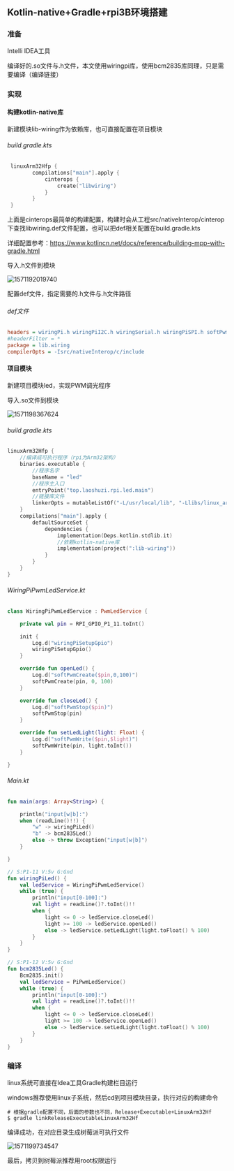## Kotlin-native+Gradle+rpi3B环境搭建

### 准备

Intelli IDEA工具

编译好的.so文件与.h文件，本文使用wiringpi库，使用bcm2835库同理，只是需要编译（编译链接）



### 实现

#### 构建kotlin-native库

新建模块lib-wiring作为依赖库，也可直接配置在项目模块

###### build.gradle.kts

```kotlin
 linuxArm32Hfp {
        compilations["main"].apply {
            cinterops {
                create("libwiring")
            }
        }
 }
```

上面是cinterops最简单的构建配置，构建时会从工程src/nativeInterop/cinterop下查找libwiring.def文件配置，也可以把def相关配置在build.gradle.kts

详细配置参考：<https://www.kotlincn.net/docs/reference/building-mpp-with-gradle.html> 

导入.h文件到模块

![1571192019740](D:\资料\book\rpi\assets\1571192019740.png)

配置def文件，指定需要的.h文件与.h文件路径

###### def文件

```ini
headers = wiringPi.h wiringPiI2C.h wiringSerial.h wiringPiSPI.h softPwm.h softServo.h softTone.h
#headerFilter = *
package = lib.wiring
compilerOpts = -Isrc/nativeInterop/c/include
```

#### 项目模块

新建项目模块led，实现PWM调光程序

导入.so文件到模块

![1571198367624](D:\资料\book\rpi\assets\1571198367624.png)

###### build.gradle.kts

```kotlin
linuxArm32Hfp {
	//编译成可执行程序（rpi为Arm32架构）
    binaries.executable {
    	//程序名字
        baseName = "led"
        //程序主入口
        entryPoint("top.laoshuzi.rpi.led.main")
        //链接库文件
        linkerOpts = mutableListOf("-L/usr/local/lib", "-Llibs/linux_arm32", lwiringPi")
    }
    compilations["main"].apply {
        defaultSourceSet {
            dependencies {
                implementation(Deps.kotlin.stdlib.it)
                //依赖kotlin-native库
                implementation(project(":lib-wiring"))
            }
        }
    }
}
```

###### WiringPiPwmLedService.kt

```kotlin
class WiringPiPwmLedService : PwmLedService {

    private val pin = RPI_GPIO_P1_11.toInt()

    init {
        Log.d("wiringPiSetupGpio")
        wiringPiSetupGpio()
    }

    override fun openLed() {
        Log.d("softPwmCreate($pin,0,100)")
        softPwmCreate(pin, 0, 100)
    }

    override fun closeLed() {
        Log.d("softPwmStop($pin)")
        softPwmStop(pin)
    }

    override fun setLedLight(light: Float) {
        Log.d("softPwmWrite($pin,$light)")
        softPwmWrite(pin, light.toInt())
    }

}
```

###### Main.kt

```kotlin
fun main(args: Array<String>) {

    println("input[w|b]:")
    when (readLine()!!) {
        "w" -> wiringPiLed()
        "b" -> bcm2835Led()
        else -> throw Exception("input[w|b]")
    }

}

// S:P1-11 V:5v G:Gnd
fun wiringPiLed() {
    val ledService = WiringPiPwmLedService()
    while (true) {
        println("input[0-100]:")
        val light = readLine()?.toInt()!!
        when {
            light <= 0 -> ledService.closeLed()
            light >= 100 -> ledService.openLed()
            else -> ledService.setLedLight(light.toFloat() % 100)
        }
    }
}

// S:P1-12 V:5v G:Gnd
fun bcm2835Led() {
    Bcm2835.init()
    val ledService = PiPwmLedService()
    while (true) {
        println("input[0-100]:")
        val light = readLine()?.toInt()!!
        when {
            light <= 0 -> ledService.closeLed()
            light >= 100 -> ledService.openLed()
            else -> ledService.setLedLight(light.toFloat() % 100)
        }
    }
}
```



### 编译

linux系统可直接在Idea工具Gradle构建栏目运行

windows推荐使用linux子系统，然后cd到项目模块目录，执行对应的构建命令

```shell
# 根据gradle配置不同，后面的参数也不同，Release+Executable+LinuxArm32Hf
$ gradle linkReleaseExecutableLinuxArm32Hf
```

编译成功，在对应目录生成树莓派可执行文件

![1571199734547](D:\资料\book\rpi\assets\1571199734547.png)

最后，拷贝到树莓派推荐用root权限运行

##### 